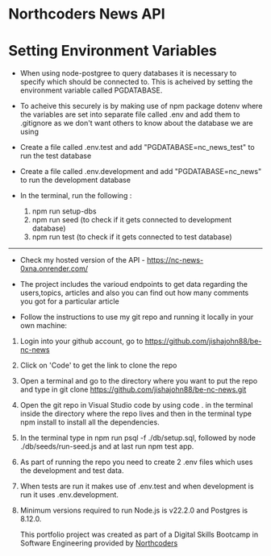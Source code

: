 # Northcoders News API

# Setting Environment Variables

- When using node-postgree to query databases it is necessary to specify which should be connected to. This is acheived by setting the environment variable called PGDATABASE.

- To acheive this securely is by making use of npm package dotenv where the variables are set into separate file called .env and add them to .gitignore as we don't want others to know about the database we are using

- Create a file called .env.test and add "PGDATABASE=nc_news_test" to run the test database

- Create a file called .env.development and add "PGDATABASE=nc_news" to run the development database

- In the terminal, run the following :
  1. npm run setup-dbs
  2. npm run seed (to check if it gets connected to development database)
  3. npm run test (to check if it gets connected to test database)

---

- Check my hosted version of the API - https://nc-news-0xna.onrender.com/

- The project includes the varioud endpoints to get data regarding the users,topics, articles and also you can find out how many comments you got for a particular article

- Follow the instructions to use my git repo and running it locally in your own machine:

1.  Login into your github account, go to https://github.com/jishajohn88/be-nc-news
2.  Click on 'Code' to get the link to clone the repo
3.  Open a terminal and go to the directory where you want to put the repo and type in git clone https://github.com/jishajohn88/be-nc-news.git
4.  Open the git repo in Visual Studio code by using code . in the terminal inside the directory where the repo lives and then in the terminal type npm install to install all the dependencies.
5.  In the terminal type in npm run psql -f ./db/setup.sql, followed by node ./db/seeds/run-seed.js and at last run npm test app.
6.  As part of running the repo you need to create 2 .env files which uses the development and test data.
7.  When tests are run it makes use of .env.test and when development is run it uses .env.development.
8.  Minimum versions required to run Node.js is v22.2.0 and Postgres is 8.12.0.

    This portfolio project was created as part of a Digital Skills Bootcamp in Software Engineering provided by [Northcoders](https://northcoders.com/)
